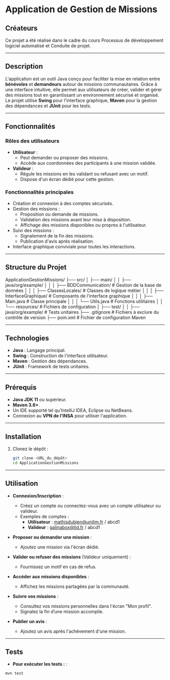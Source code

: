 # **Application de Gestion de Missions**

## **Créateurs**

Ce projet a été réalisé dans le cadre du cours Processus de développement logiciel automatisé et Conduite de projet.

---

## **Description**

L'application est un outil Java conçu pour faciliter la mise en relation entre **bénévoles** et **demandeurs** autour de missions communautaires. Grâce à une interface intuitive, elle permet aux utilisateurs de créer, valider et gérer des missions tout en garantissant un environnement sécurisé et organisé. Le projet utilise **Swing** pour l'interface graphique, **Maven** pour la gestion des dépendances et **JUnit** pour les tests.

---

## **Fonctionnalités**

### Rôles des utilisateurs
- **Utilisateur** :
  - Peut demander ou proposer des missions.
  - Accède aux coordonnées des participants à une mission validée.
- **Valideur** :
  - Régule les missions en les validant ou refusant avec un motif.
  - Dispose d'un écran dédié pour cette gestion.

### Fonctionnalités principales
- Création et connexion à des comptes sécurisés.
- Gestion des missions :
  - Proposition ou demande de missions.
  - Validation des missions avant leur mise à disposition.
  - Affichage des missions disponibles ou propres à l'utilisateur.
- Suivi des missions :
  - Signalement de la fin des missions.
  - Publication d'avis après réalisation.
- Interface graphique conviviale pour toutes les interactions.

---

## **Structure du Projet**

ApplicationGestionMissions/
├── src/
│   ├── main/
│   │   ├── java/org/example/
│   │   │   ├── BDDCommunication/     # Gestion de la base de données
│   │   │   ├── ClassesLocales/       # Classes de logique métier
│   │   │   ├── InterfaceGraphique/   # Composants de l'interface graphique
│   │   │   ├── Main.java             # Classe principale
│   │   │   └── Utils.java            # Fonctions utilitaires
│   │   └── resources/                # Fichiers de configuration
│   ├── test/
│   │   ├── java/org/example/         # Tests unitaires
├── .gitignore                        # Fichiers à exclure du contrôle de version
├── pom.xml                           # Fichier de configuration Maven


---

## **Technologies**

- **Java** : Langage principal.
- **Swing** : Construction de l'interface utilisateur.
- **Maven** : Gestion des dépendances.
- **JUnit** : Framework de tests unitaires.

---

## **Prérequis**

- **Java JDK 11** ou supérieur.
- **Maven 3.6+**.
- Un IDE supporté tel qu’IntelliJ IDEA, Eclipse ou NetBeans.
- Connexion au **VPN de l'INSA** pour utiliser l'application.

---

## **Installation**

1. Clonez le dépôt :
   ```bash
   git clone <URL_du_dépôt>
   cd ApplicationGestionMissions

---

## **Utilisation**

- **Connexion/Inscription** :
  - Créez un compte ou connectez-vous avec un compte utilisateur ou valideur.
  - Exemples de comptes :
    - **Utilisateur** : mathisdubien@unilim.fr / abcd1
    - **Valideur** : galinabox@lid.fr / abcd1

- **Proposer ou demander une mission** :
  - Ajoutez une mission via l'écran dédié.

- **Valider ou refuser des missions** (Valideur uniquement) :
  - Fournissez un motif en cas de refus.

- **Accéder aux missions disponibles** :
  - Affichez les missions partagées par la communauté.

- **Suivre vos missions** :
  - Consultez vos missions personnelles dans l'écran "Mon profil".
  - Signalez la fin d’une mission accomplie.

- **Publier un avis** :
  - Ajoutez un avis après l'achèvement d'une mission.

---

## **Tests**

- **Pour exécuter les tests :** :

```bash
mvn test

